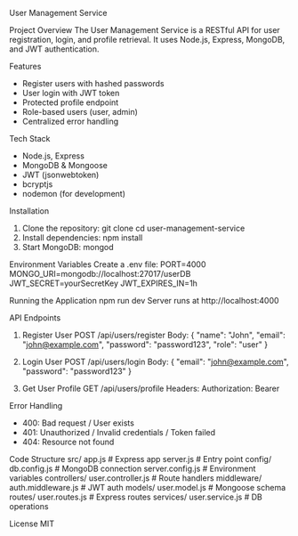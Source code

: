 User Management Service

Project Overview
The User Management Service is a RESTful API for user registration, login, and profile retrieval. It uses Node.js, Express, MongoDB, and JWT authentication.

Features
- Register users with hashed passwords
- User login with JWT token
- Protected profile endpoint
- Role-based users (user, admin)
- Centralized error handling

Tech Stack
- Node.js, Express
- MongoDB & Mongoose
- JWT (jsonwebtoken)
- bcryptjs
- nodemon (for development)

Installation
1. Clone the repository:
   git clone <your-repo-url>
   cd user-management-service
2. Install dependencies:
   npm install
3. Start MongoDB:
   mongod

Environment Variables
Create a .env file:
PORT=4000
MONGO_URI=mongodb://localhost:27017/userDB
JWT_SECRET=yourSecretKey
JWT_EXPIRES_IN=1h

Running the Application
npm run dev
Server runs at http://localhost:4000

API Endpoints
1. Register User
   POST /api/users/register
   Body: { "name": "John", "email": "john@example.com", "password": "password123", "role": "user" }

2. Login User
   POST /api/users/login
   Body: { "email": "john@example.com", "password": "password123" }

3. Get User Profile
   GET /api/users/profile
   Headers: Authorization: Bearer <token>

Error Handling
- 400: Bad request / User exists
- 401: Unauthorized / Invalid credentials / Token failed
- 404: Resource not found

Code Structure
src/
  app.js                 # Express app
  server.js              # Entry point
  config/
    db.config.js         # MongoDB connection
    server.config.js     # Environment variables
  controllers/
    user.controller.js   # Route handlers
  middleware/
    auth.middleware.js   # JWT auth
  models/
    user.model.js        # Mongoose schema
  routes/
    user.routes.js       # Express routes
  services/
    user.service.js      # DB operations

License
MIT
